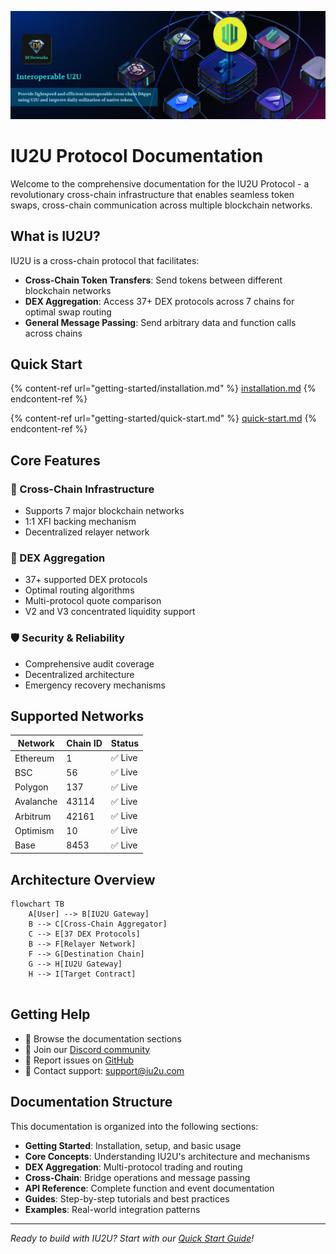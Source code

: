 ![IU2U Protocol](IU2U-Banner.png)

# IU2U Protocol Documentation

Welcome to the comprehensive documentation for the IU2U Protocol - a revolutionary cross-chain infrastructure that enables seamless token swaps, cross-chain communication across multiple blockchain networks.

## What is IU2U?

IU2U is a cross-chain protocol that facilitates:

- **Cross-Chain Token Transfers**: Send tokens between different blockchain networks
- **DEX Aggregation**: Access 37+ DEX protocols across 7 chains for optimal swap routing
- **General Message Passing**: Send arbitrary data and function calls across chains

## Quick Start

{% content-ref url="getting-started/installation.md" %}
[installation.md](getting-started/installation.md)
{% endcontent-ref %}

{% content-ref url="getting-started/quick-start.md" %}
[quick-start.md](getting-started/quick-start.md)
{% endcontent-ref %}

## Core Features

### 🔗 Cross-Chain Infrastructure
- Supports 7 major blockchain networks
- 1:1 XFI backing mechanism
- Decentralized relayer network

### 🔄 DEX Aggregation
- 37+ supported DEX protocols
- Optimal routing algorithms
- Multi-protocol quote comparison
- V2 and V3 concentrated liquidity support

### 🛡️ Security & Reliability
- Comprehensive audit coverage
- Decentralized architecture
- Emergency recovery mechanisms

## Supported Networks

| Network | Chain ID | Status |
|---------|----------|--------|
| Ethereum | 1 | ✅ Live |
| BSC | 56 | ✅ Live |
| Polygon | 137 | ✅ Live |
| Avalanche | 43114 | ✅ Live |
| Arbitrum | 42161 | ✅ Live |
| Optimism | 10 | ✅ Live |
| Base | 8453 | ✅ Live |

## Architecture Overview

```mermaid
flowchart TB
    A[User] --> B[IU2U Gateway]
    B --> C[Cross-Chain Aggregator]
    C --> E[37 DEX Protocols]
    B --> F[Relayer Network]
    F --> G[Destination Chain]
    G --> H[IU2U Gateway]
    H --> I[Target Contract]
    
```

## Getting Help

- 📖 Browse the documentation sections
- 💬 Join our [Discord community](https://discord.gg/u2u)
- 🐛 Report issues on [GitHub](https://github.com/U2U-Network/U2U-Contracts)
- 📧 Contact support: support@iu2u.com

## Documentation Structure

This documentation is organized into the following sections:

- **Getting Started**: Installation, setup, and basic usage
- **Core Concepts**: Understanding IU2U's architecture and mechanisms
- **DEX Aggregation**: Multi-protocol trading and routing
- **Cross-Chain**: Bridge operations and message passing
- **API Reference**: Complete function and event documentation
- **Guides**: Step-by-step tutorials and best practices
- **Examples**: Real-world integration patterns

---

*Ready to build with IU2U? Start with our [Quick Start Guide](getting-started/quick-start.md)!*
